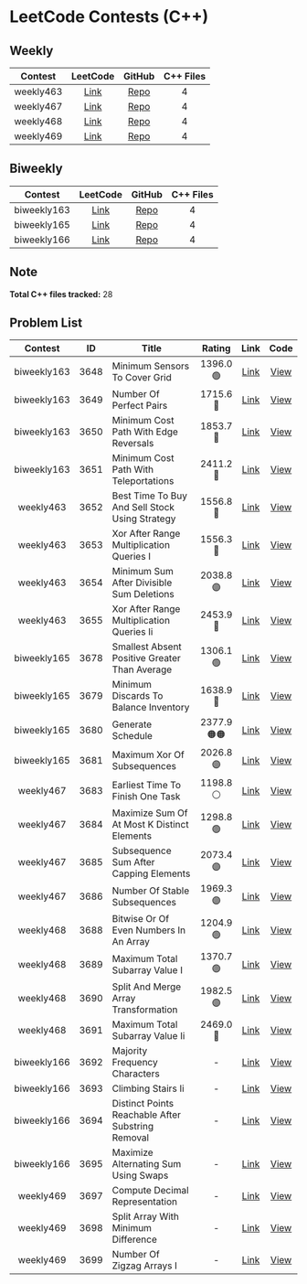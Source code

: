 # LeetCode Contests (C++)

## Weekly

| Contest | LeetCode | GitHub | C++ Files |
|:-------:|:--------:|:------:|:---------:|
| weekly463 | [Link](https://leetcode.com/contest/weekly-contest-463/) | [Repo](https://github.com/cyc6221/leetcode/tree/main/contests/weekly463) | 4 |
| weekly467 | [Link](https://leetcode.com/contest/weekly-contest-467/) | [Repo](https://github.com/cyc6221/leetcode/tree/main/contests/weekly467) | 4 |
| weekly468 | [Link](https://leetcode.com/contest/weekly-contest-468/) | [Repo](https://github.com/cyc6221/leetcode/tree/main/contests/weekly468) | 4 |
| weekly469 | [Link](https://leetcode.com/contest/weekly-contest-469/) | [Repo](https://github.com/cyc6221/leetcode/tree/main/contests/weekly469) | 4 |

## Biweekly

| Contest | LeetCode | GitHub | C++ Files |
|:-------:|:--------:|:------:|:---------:|
| biweekly163 | [Link](https://leetcode.com/contest/biweekly-contest-163/) | [Repo](https://github.com/cyc6221/leetcode/tree/main/contests/biweekly163) | 4 |
| biweekly165 | [Link](https://leetcode.com/contest/biweekly-contest-165/) | [Repo](https://github.com/cyc6221/leetcode/tree/main/contests/biweekly165) | 4 |
| biweekly166 | [Link](https://leetcode.com/contest/biweekly-contest-166/) | [Repo](https://github.com/cyc6221/leetcode/tree/main/contests/biweekly166) | 4 |

## Note

**Total C++ files tracked:** 28

## Problem List

| Contest | ID | Title | Rating | Link | Code |
|:-------:|:--:|-------|:------:|:----:|:----:|
| biweekly163 | 3648 | Minimum Sensors To Cover Grid | 1396.0<br>🟢 | [Link](https://leetcode.com/problems/minimum-sensors-to-cover-grid/) | [View](./biweekly163/3648.minimum-sensors-to-cover-grid.cpp) |
| biweekly163 | 3649 | Number Of Perfect Pairs | 1715.6<br>🔵 | [Link](https://leetcode.com/problems/number-of-perfect-pairs/) | [View](./biweekly163/3649.number-of-perfect-pairs.cpp) |
| biweekly163 | 3650 | Minimum Cost Path With Edge Reversals | 1853.7<br>🔵 | [Link](https://leetcode.com/problems/minimum-cost-path-with-edge-reversals/) | [View](./biweekly163/3650.minimum-cost-path-with-edge-reversals.cpp) |
| biweekly163 | 3651 | Minimum Cost Path With Teleportations | 2411.2<br>🔴 | [Link](https://leetcode.com/problems/minimum-cost-path-with-teleportations/) | [View](./biweekly163/3651.minimum-cost-path-with-teleportations.cpp) |
| weekly463 | 3652 | Best Time To Buy And Sell Stock Using Strategy | 1556.8<br>🔷 | [Link](https://leetcode.com/problems/best-time-to-buy-and-sell-stock-using-strategy/) | [View](./weekly463/3652.best-time-to-buy-and-sell-stock-using-strategy.cpp) |
| weekly463 | 3653 | Xor After Range Multiplication Queries I | 1556.3<br>🔷 | [Link](https://leetcode.com/problems/xor-after-range-multiplication-queries-i/) | [View](./weekly463/3653.xor-after-range-multiplication-queries-i.cpp) |
| weekly463 | 3654 | Minimum Sum After Divisible Sum Deletions | 2038.8<br>🟣 | [Link](https://leetcode.com/problems/minimum-sum-after-divisible-sum-deletions/) | [View](./weekly463/3654.minimum-sum-after-divisible-sum-deletions.cpp) |
| weekly463 | 3655 | Xor After Range Multiplication Queries Ii | 2453.9<br>🔴 | [Link](https://leetcode.com/problems/xor-after-range-multiplication-queries-ii/) | [View](./weekly463/3655.xor-after-range-multiplication-queries-ii.cpp) |
| biweekly165 | 3678 | Smallest Absent Positive Greater Than Average | 1306.1<br>🟢 | [Link](https://leetcode.com/problems/smallest-absent-positive-greater-than-average/) | [View](./biweekly165/3678.smallest-absent-positive-greater-than-average.cpp) |
| biweekly165 | 3679 | Minimum Discards To Balance Inventory | 1638.9<br>🔵 | [Link](https://leetcode.com/problems/minimum-discards-to-balance-inventory/) | [View](./biweekly165/3679.minimum-discards-to-balance-inventory.cpp) |
| biweekly165 | 3680 | Generate Schedule | 2377.9<br>🟠🟠 | [Link](https://leetcode.com/problems/generate-schedule/) | [View](./biweekly165/3680.generate-schedule.cpp) |
| biweekly165 | 3681 | Maximum Xor Of Subsequences | 2026.8<br>🟣 | [Link](https://leetcode.com/problems/maximum-xor-of-subsequences/) | [View](./biweekly165/3681.maximum-xor-of-subsequences.cpp) |
| weekly467 | 3683 | Earliest Time To Finish One Task | 1198.8<br>⚪ | [Link](https://leetcode.com/problems/earliest-time-to-finish-one-task/) | [View](./weekly467/3683.earliest-time-to-finish-one-task.cpp) |
| weekly467 | 3684 | Maximize Sum Of At Most K Distinct Elements | 1298.8<br>🟢 | [Link](https://leetcode.com/problems/maximize-sum-of-at-most-k-distinct-elements/) | [View](./weekly467/3684.maximize-sum-of-at-most-k-distinct-elements.cpp) |
| weekly467 | 3685 | Subsequence Sum After Capping Elements | 2073.4<br>🟣 | [Link](https://leetcode.com/problems/subsequence-sum-after-capping-elements/) | [View](./weekly467/3685.subsequence-sum-after-capping-elements.cpp) |
| weekly467 | 3686 | Number Of Stable Subsequences | 1969.3<br>🟣 | [Link](https://leetcode.com/problems/number-of-stable-subsequences/) | [View](./weekly467/3686.number-of-stable-subsequences.cpp) |
| weekly468 | 3688 | Bitwise Or Of Even Numbers In An Array | 1204.9<br>🟢 | [Link](https://leetcode.com/problems/bitwise-or-of-even-numbers-in-an-array/) | [View](./weekly468/3688.bitwise-or-of-even-numbers-in-an-array.cpp) |
| weekly468 | 3689 | Maximum Total Subarray Value I | 1370.7<br>🟢 | [Link](https://leetcode.com/problems/maximum-total-subarray-value-i/) | [View](./weekly468/3689.maximum-total-subarray-value-i.cpp) |
| weekly468 | 3690 | Split And Merge Array Transformation | 1982.5<br>🟣 | [Link](https://leetcode.com/problems/split-and-merge-array-transformation/) | [View](./weekly468/3690.split-and-merge-array-transformation.cpp) |
| weekly468 | 3691 | Maximum Total Subarray Value Ii | 2469.0<br>🔴 | [Link](https://leetcode.com/problems/maximum-total-subarray-value-ii/) | [View](./weekly468/3691.maximum-total-subarray-value-ii.cpp) |
| biweekly166 | 3692 | Majority Frequency Characters | - | [Link](https://leetcode.com/problems/majority-frequency-characters/) | [View](./biweekly166/3692.majority-frequency-characters.cpp) |
| biweekly166 | 3693 | Climbing Stairs Ii | - | [Link](https://leetcode.com/problems/climbing-stairs-ii/) | [View](./biweekly166/3693.climbing-stairs-ii.cpp) |
| biweekly166 | 3694 | Distinct Points Reachable After Substring Removal | - | [Link](https://leetcode.com/problems/distinct-points-reachable-after-substring-removal/) | [View](./biweekly166/3694.distinct-points-reachable-after-substring-removal.cpp) |
| biweekly166 | 3695 | Maximize Alternating Sum Using Swaps | - | [Link](https://leetcode.com/problems/maximize-alternating-sum-using-swaps/) | [View](./biweekly166/3695.maximize-alternating-sum-using-swaps.cpp) |
| weekly469 | 3697 | Compute Decimal Representation | - | [Link](https://leetcode.com/problems/compute-decimal-representation/) | [View](./weekly469/3697.compute-decimal-representation.cpp) |
| weekly469 | 3698 | Split Array With Minimum Difference | - | [Link](https://leetcode.com/problems/split-array-with-minimum-difference/) | [View](./weekly469/3698.split-array-with-minimum-difference.cpp) |
| weekly469 | 3699 | Number Of Zigzag Arrays I | - | [Link](https://leetcode.com/problems/number-of-zigzag-arrays-i/) | [View](./weekly469/3699.number-of-zigzag-arrays-i.cpp) |
